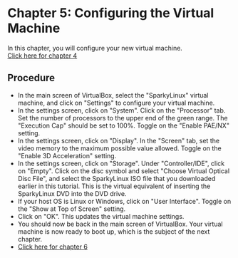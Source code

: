# Chapter 5: Configuring the Virtual Machine
In this chapter, you will configure your new virtual machine.  
[Click here for chapter 4](https://github.com/rubyonracetracks/tutorial-virtualbox/blob/master/04-create_virtual_machine.md)

## Procedure
* In the main screen of VirtualBox, select the "SparkyLinux" virtual machine, and click on "Settings" to configure your virtual machine.
* In the settings screen, click on "System".  Click on the "Processor" tab.  Set the number of processors to the upper end of the green range.  The "Execution Cap" should be set to 100%.  Toggle on the "Enable PAE/NX" setting.
* In the settings screen, click on "Display".  In the "Screen" tab, set the video memory to the maximum possible value allowed.  Toggle on the "Enable 3D Acceleration" setting.
* In the settings screen, click on "Storage".  Under "Controller/IDE", click on "Empty".  Click on the disc symbol and select "Choose Virtual Optical Disc File", and select the SparkyLinux ISO file that you downloaded earlier in this tutorial.  This is the virtual equivalent of inserting the SparkyLinux DVD into the DVD drive.
* If your host OS is Linux or Windows, click on "User Interface".  Toggle on the "Show at Top of Screen" setting.
* Click on "OK".  This updates the virtual machine settings.
* You should now be back in the main screen of VirtualBox.  Your virtual machine is now ready to boot up, which is the subject of the next chapter.
* [Click here for chapter 6](https://github.com/rubyonracetracks/tutorial-virtualbox/blob/master/06-boot_up_virtual_machine.md)
